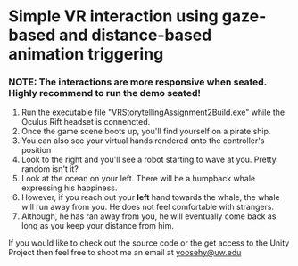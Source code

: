 # Simple VR interaction using gaze-based and distance-based animation triggering

### **NOTE:** __The interactions are more responsive when seated. Highly recommend to run the demo seated!__ 

1. Run the executable file "VRStorytellingAssignment2Build.exe" while the Oculus Rift headset is connencted.
2. Once the game scene boots up, you'll find yourself on a pirate ship. 
3. You can also see your virtual hands rendered onto the controller's position
4. Look to the right and you'll see a robot starting to wave at you. Pretty random isn't it?
5. Look at the ocean on your left. There will be a humpback whale expressing his happiness. 
6. However, if you reach out your __**left**__ hand towards the whale, the whale will run away from you. He does not feel comfortable with strangers.
7. Although, he has ran away from you, he will eventually come back as long as you keep your distance from him. 


If you would like to check out the source code or the get access to the Unity Project then feel free to shoot me an email at yoosehy@uw.edu
